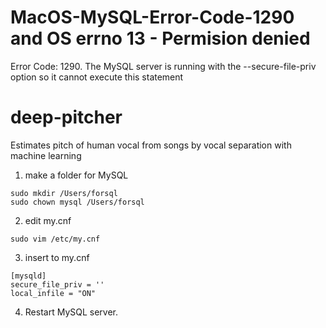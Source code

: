 # MacOS-MySQL-Error-Code-1290 and OS errno 13 - Permision denied
Error Code: 1290. The MySQL server is running with the --secure-file-priv option so it cannot execute this statement
# deep-pitcher
Estimates pitch of human vocal from songs by vocal separation with machine learning

1. make a folder for MySQL
~~~
sudo mkdir /Users/forsql
sudo chown mysql /Users/forsql
~~~

2. edit my.cnf
~~~ shell
sudo vim /etc/my.cnf
~~~

3. insert to my.cnf
~~~
[mysqld]
secure_file_priv = ''
local_infile = "ON"
~~~

4. Restart MySQL server.

